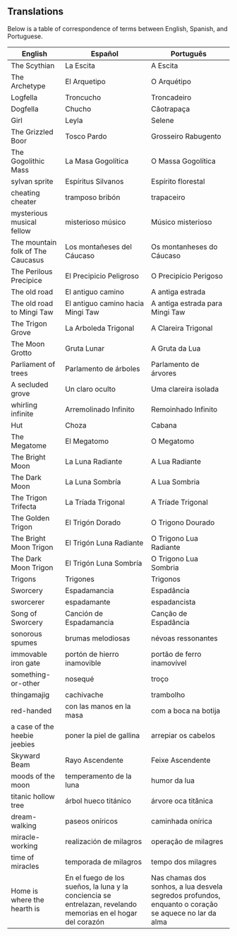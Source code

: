 ## Translations

Below is a table of correspondence of terms between English, Spanish, and Portuguese.

| English                     | Español                     | Português                  |
|-----------------------------|-----------------------------|----------------------------|
| The Scythian                | La Escita                   | A Escita                   |
| The Archetype               | El Arquetipo                | O Arquétipo                |
| Logfella                    | Troncucho                   | Troncadeiro                |
| Dogfella                    | Chucho                      | Cãotrapaça                 |
| Girl                        | Leyla                       | Selene                     |
| The Grizzled Boor           | Tosco Pardo                 | Grosseiro Rabugento        |
| The Gogolithic Mass         | La Masa Gogolítica          | O Massa Gogolítica         |
| sylvan sprite               | Espíritus Silvanos          | Espírito florestal         |
| cheating cheater            | tramposo bribón             | trapaceiro                 |
| mysterious musical fellow   | misterioso músico           | Músico misterioso          |
| The mountain folk of The Caucasus | Los montañeses del Cáucaso | Os montanheses do Cáucaso |
| The Perilous Precipice      | El Precipicio Peligroso     | O Precipício Perigoso      |
| The old road                | El antiguo camino           | A antiga estrada           |
| The old road to Mingi Taw   | El antiguo camino hacia Mingi Taw | A antiga estrada para Mingi Taw |
| The Trigon Grove            | La Arboleda Trigonal        | A Clareira Trigonal        |
| The Moon Grotto             | Gruta Lunar                 | A Gruta da Lua             |
| Parliament of trees         | Parlamento de árboles       | Parlamento de árvores      |
| A secluded grove            | Un claro oculto             | Uma clareira isolada       |
| whirling infinite           | Arremolinado Infinito       | Remoinhado Infinito        |
| Hut                         | Choza                       | Cabana                     |
| The Megatome                | El Megatomo                 | O Megatomo                 |
| The Bright Moon             | La Luna Radiante            | A Lua Radiante             |
| The Dark Moon               | La Luna Sombría             | A Lua Sombria              |
| The Trigon Trifecta         | La Tríada Trigonal          | A Tríade Trigonal          |
| The Golden Trigon           | El Trigón Dorado            | O Trigono Dourado          |
| The Bright Moon Trigon      | El Trigón Luna Radiante     | O Trigono Lua Radiante     |
| The Dark Moon Trigon        | El Trigón Luna Sombría      | O Trigono Lua Sombria      |
| Trigons                     | Trigones                    | Trigonos                   |
| Sworcery                    | Espadamancia                | Espadância                 |
| sworcerer                   | espadamante                 | espadancista               |
| Song of Sworcery            | Canción de Espadamancia     | Canção de Espadância       |
| sonorous spumes             | brumas melodiosas           | névoas ressonantes         |
| immovable iron gate         | portón de hierro inamovible | portão de ferro inamovível |
| something-or-other          | nosequé                     | troço                      |
| thingamajig                 | cachivache                  | trambolho                  |
| red-handed                  | con las manos en la masa    | com a boca na botija       |
| a case of the heebie jeebies| poner la piel de gallina    | arrepiar os cabelos        |
| Skyward Beam                | Rayo Ascendente             | Feixe Ascendente           |
| moods of the moon           | temperamento de la luna     | humor da lua               |
| titanic hollow tree         | árbol hueco titánico        | árvore oca titânica        |
| dream-walking               | paseos oníricos             | caminhada onírica          |
| miracle-working             | realización de milagros     | operação de milagres       |
| time of miracles            | temporada de milagros       | tempo dos milagres         |
| Home is where the hearth is | En el fuego de los sueños, la luna y la conciencia se entrelazan, revelando memorias en el hogar del corazón | Nas chamas dos sonhos, a lua desvela segredos profundos, enquanto o coração se aquece no lar da alma |
